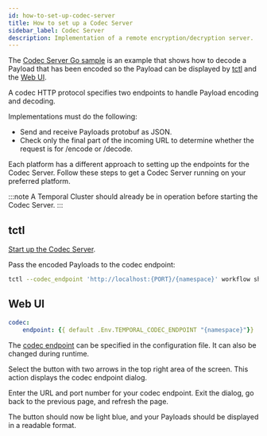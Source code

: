 ```yaml
---
id: how-to-set-up-codec-server
title: How to set up a Codec Server
sidebar_label: Codec Server
description: Implementation of a remote encryption/decryption server.
---
```


The [Codec Server Go sample](https://github.com/temporalio/samples-go/tree/main/codec-server) is an example that shows how to decode a Payload that has been encoded so the Payload can be displayed by [tctl](/tctl) and the [Web UI](/web-ui/how-to-use-a-list-filter-in-the-temporal-web-ui).

A codec HTTP protocol specifies two endpoints to handle Payload encoding and decoding.

Implementations must do the following:

- Send and receive Payloads protobuf as JSON.
- Check only the final part of the incoming URL to determine whether the request is for /encode or /decode.

Each platform has a different approach to setting up the endpoints for the Codec Server. Follow these steps to get a Codec Server running on your preferred platform.

:::note
A Temporal Cluster should already be in operation before starting the Codec Server.
:::

## tctl

[Start up the Codec Server](https://github.com/temporalio/samples-go/tree/main/codec-server).

Pass the encoded Payloads to the codec endpoint:

```bash
tctl --codec_endpoint 'http://localhost:{PORT}/{namespace}' workflow show --wid codecserver_workflowID
```

## Web UI

```yaml
codec:
    endpoint: {{ default .Env.TEMPORAL_CODEC_ENDPOINT "{namespace}"}}
```

The [codec endpoint](/docs/references/ui-configuration/#codec) can be specified in the configuration file. It can also be changed during runtime.

Select the button with two arrows in the top right area of the screen.
This action displays the codec endpoint dialog.

Enter the URL and port number for your codec endpoint.
Exit the dialog, go back to the previous page, and refresh the page.

The button should now be light blue, and your Payloads should be displayed in a readable format.
